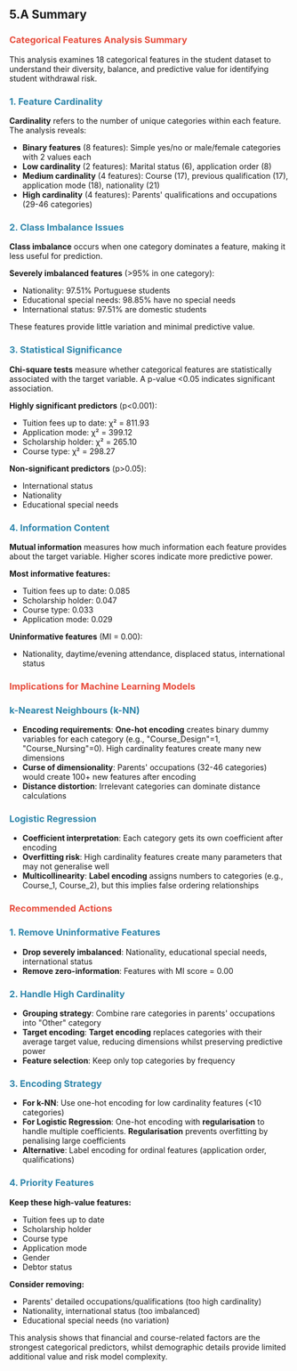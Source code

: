 ## 5.A Summary

### <span style="color: #e74c3c;">**Categorical Features Analysis Summary**</span>

This analysis examines 18 categorical features in the student dataset to understand their diversity, balance, and predictive value for identifying student withdrawal risk.

### <span style="color: #2E86AB;">**1. Feature Cardinality**</span>

**Cardinality** refers to the number of unique categories within each feature. The analysis reveals:
- **Binary features** (8 features): Simple yes/no or male/female categories with 2 values each
- **Low cardinality** (2 features): Marital status (6), application order (8) 
- **Medium cardinality** (4 features): Course (17), previous qualification (17), application mode (18), nationality (21)
- **High cardinality** (4 features): Parents' qualifications and occupations (29-46 categories)

### <span style="color: #2E86AB;">**2. Class Imbalance Issues**</span>

**Class imbalance** occurs when one category dominates a feature, making it less useful for prediction.

**Severely imbalanced features** (>95% in one category):
- Nationality: 97.51% Portuguese students
- Educational special needs: 98.85% have no special needs
- International status: 97.51% are domestic students

These features provide little variation and minimal predictive value.

### <span style="color: #2E86AB;">**3. Statistical Significance**</span>

**Chi-square tests** measure whether categorical features are statistically associated with the target variable. A p-value <0.05 indicates significant association.

**Highly significant predictors** (p<0.001):
- Tuition fees up to date: χ² = 811.93
- Application mode: χ² = 399.12
- Scholarship holder: χ² = 265.10
- Course type: χ² = 298.27

**Non-significant predictors** (p>0.05):
- International status
- Nationality  
- Educational special needs

### <span style="color: #2E86AB;">**4. Information Content**</span>

**Mutual information** measures how much information each feature provides about the target variable. Higher scores indicate more predictive power.

**Most informative features:**
- Tuition fees up to date: 0.085
- Scholarship holder: 0.047
- Course type: 0.033
- Application mode: 0.029

**Uninformative features** (MI = 0.00):
- Nationality, daytime/evening attendance, displaced status, international status

### <span style="color: #e74c3c;">**Implications for Machine Learning Models**</span>

### <span style="color: #2E86AB;">**k-Nearest Neighbours (k-NN)**</span>
- **Encoding requirements**: **One-hot encoding** creates binary dummy variables for each category (e.g., "Course_Design"=1, "Course_Nursing"=0). High cardinality features create many new dimensions
- **Curse of dimensionality**: Parents' occupations (32-46 categories) would create 100+ new features after encoding
- **Distance distortion**: Irrelevant categories can dominate distance calculations

### <span style="color: #2E86AB;">**Logistic Regression**</span>
- **Coefficient interpretation**: Each category gets its own coefficient after encoding
- **Overfitting risk**: High cardinality features create many parameters that may not generalise well
- **Multicollinearity**: **Label encoding** assigns numbers to categories (e.g., Course_1, Course_2), but this implies false ordering relationships

### <span style="color: #e74c3c;">**Recommended Actions**</span>

### <span style="color: #2E86AB;">**1. Remove Uninformative Features**</span>
- **Drop severely imbalanced**: Nationality, educational special needs, international status
- **Remove zero-information**: Features with MI score = 0.00

### <span style="color: #2E86AB;">**2. Handle High Cardinality**</span>
- **Grouping strategy**: Combine rare categories in parents' occupations into "Other" category
- **Target encoding**: **Target encoding** replaces categories with their average target value, reducing dimensions whilst preserving predictive power
- **Feature selection**: Keep only top categories by frequency

### <span style="color: #2E86AB;">**3. Encoding Strategy**</span>
- **For k-NN**: Use one-hot encoding for low cardinality features (<10 categories)
- **For Logistic Regression**: One-hot encoding with **regularisation** to handle multiple coefficients. **Regularisation** prevents overfitting by penalising large coefficients
- **Alternative**: Label encoding for ordinal features (application order, qualifications)

### <span style="color: #2E86AB;">**4. Priority Features**</span>
**Keep these high-value features:**
- Tuition fees up to date
- Scholarship holder  
- Course type
- Application mode
- Gender
- Debtor status

**Consider removing:**
- Parents' detailed occupations/qualifications (too high cardinality)
- Nationality, international status (too imbalanced)
- Educational special needs (no variation)

This analysis shows that financial and course-related factors are the strongest categorical predictors, whilst demographic details provide limited additional value and risk model complexity.